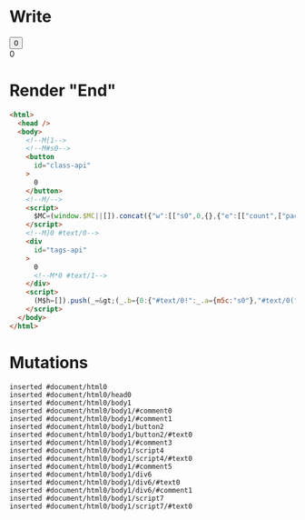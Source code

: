 # Write
  <!M[1><!--M#s0--><button id=class-api>0</button><!--M/--><script>$MC=(window.$MC||[]).concat({"w":[["s0",0,{},{"e":[["count",["packages/translator-interop/src/__tests__/fixtures/interop-events-tags-to-class/template.marko_0/onCount",0]]],"f":1,"p":null}]],"t":["packages/translator-interop/src/__tests__/fixtures/interop-events-tags-to-class/components/class-counter.marko"]})</script><!M]0 #text/0><div id=tags-api>0<!M*0 #text/1></div><script>(M$h=[]).push(_=>(_.b={0:{"#text/0!":_.a={m5c:"s0"},"#text/0(":_._["@marko/tags-compat-5-to-6"](_._["packages/translator-interop/src/__tests__/fixtures/interop-events-tags-to-class/components/class-counter.marko"])},1:_.a}),[])</script>


# Render "End"
```html
<html>
  <head />
  <body>
    <!--M[1-->
    <!--M#s0-->
    <button
      id="class-api"
    >
      0
    </button>
    <!--M/-->
    <script>
      $MC=(window.$MC||[]).concat({"w":[["s0",0,{},{"e":[["count",["packages/translator-interop/src/__tests__/fixtures/interop-events-tags-to-class/template.marko_0/onCount",0]]],"f":1,"p":null}]],"t":["packages/translator-interop/src/__tests__/fixtures/interop-events-tags-to-class/components/class-counter.marko"]})
    </script>
    <!--M]0 #text/0-->
    <div
      id="tags-api"
    >
      0
      <!--M*0 #text/1-->
    </div>
    <script>
      (M$h=[]).push(_=&gt;(_.b={0:{"#text/0!":_.a={m5c:"s0"},"#text/0(":_._["@marko/tags-compat-5-to-6"](_._["packages/translator-interop/src/__tests__/fixtures/interop-events-tags-to-class/components/class-counter.marko"])},1:_.a}),[])
    </script>
  </body>
</html>
```

# Mutations
```
inserted #document/html0
inserted #document/html0/head0
inserted #document/html0/body1
inserted #document/html0/body1/#comment0
inserted #document/html0/body1/#comment1
inserted #document/html0/body1/button2
inserted #document/html0/body1/button2/#text0
inserted #document/html0/body1/#comment3
inserted #document/html0/body1/script4
inserted #document/html0/body1/script4/#text0
inserted #document/html0/body1/#comment5
inserted #document/html0/body1/div6
inserted #document/html0/body1/div6/#text0
inserted #document/html0/body1/div6/#comment1
inserted #document/html0/body1/script7
inserted #document/html0/body1/script7/#text0
```